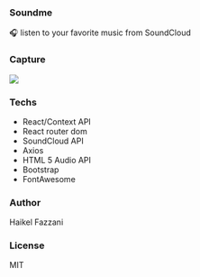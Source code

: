 ### Soundme  
🎧 listen to your favorite music from SoundCloud

### Capture
![](https://i.ibb.co/WyPkFfw/soundme.png)

### Techs
- React/Context API
- React router dom
- SoundCloud API
- Axios
- HTML 5 Audio API
- Bootstrap
- FontAwesome

### Author  
Haikel Fazzani

### License
MIT